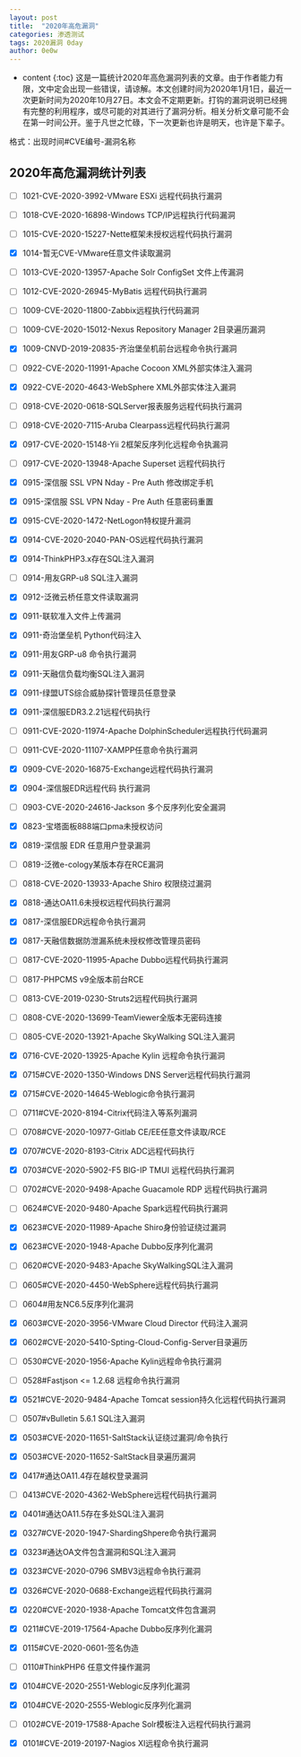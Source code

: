 ```yaml
---
layout: post
title:  "2020年高危漏洞"
categories: 渗透测试
tags: 2020漏洞 0day
author: 0e0w
---
```


* content
{:toc}
这是一篇统计2020年高危漏洞列表的文章。由于作者能力有限，文中定会出现一些错误，请谅解。本文创建时间为2020年1月1日，最近一次更新时间为2020年10月27日。本文会不定期更新。打钩的漏洞说明已经拥有完整的利用程序，或尽可能的对其进行了漏洞分析。相关分析文章可能不会在第一时间公开。鉴于凡世之忙碌，下一次更新也许是明天，也许是下辈子。

格式：出现时间#CVE编号-漏洞名称

## 2020年高危漏洞统计列表

- [ ] 1021-CVE-2020-3992-VMware ESXi 远程代码执行漏洞
- [ ] 1018-CVE-2020-16898-Windows TCP/IP远程执行代码漏洞
- [ ] 1015-CVE-2020-15227-Nette框架未授权远程代码执行漏洞
- [x] 1014-暂无CVE-VMware任意文件读取漏洞
- [ ] 1013-CVE-2020-13957-Apache Solr ConfigSet 文件上传漏洞
- [ ] 1012-CVE-2020-26945-MyBatis 远程代码执行漏洞
- [ ] 1009-CVE-2020-11800-Zabbix远程执行代码漏洞
- [ ] 1009-CVE-2020-15012-Nexus Repository Manager 2目录遍历漏洞
- [x] 1009-CNVD-2019-20835-齐治堡垒机前台远程命令执行漏洞
- [ ] 0922-CVE-2020-11991-Apache Cocoon XML外部实体注入漏洞
- [x] 0922-CVE-2020-4643-WebSphere XML外部实体注入漏洞
- [ ] 0918-CVE-2020-0618-SQLServer报表服务远程代码执行漏洞
- [ ] 0918-CVE-2020-7115-Aruba Clearpass远程代码执行漏洞
- [x] 0917-CVE-2020-15148-Yii 2框架反序列化远程命令执漏洞
- [ ] 0917-CVE-2020-13948-Apache Superset 远程代码执行
- [x] 0915-深信服 SSL VPN Nday - Pre Auth 修改绑定手机
- [x] 0915-深信服 SSL VPN Nday - Pre Auth 任意密码重置
- [x] 0915-CVE-2020-1472-NetLogon特权提升漏洞
- [x] 0914-CVE-2020-2040-PAN-OS远程代码执行漏洞
- [x] 0914-ThinkPHP3.x存在SQL注入漏洞
- [ ] 0914-用友GRP-u8 SQL注入漏洞
- [x] 0912-泛微云桥任意文件读取漏洞
- [x] 0911-联软准入文件上传漏洞
- [x] 0911-奇治堡垒机 Python代码注入	
- [x] 0911-用友GRP-u8 命令执行漏洞
- [x] 0911-天融信负载均衡SQL注入漏洞
- [x] 0911-绿盟UTS综合威胁探针管理员任意登录
- [x] 0911-深信服EDR3.2.21远程代码执行
- [ ] 0911-CVE-2020-11974-Apache DolphinScheduler远程执行代码漏洞
- [ ] 0911-CVE-2020-11107-XAMPP任意命令执行漏洞
- [x] 0909-CVE-2020-16875-Exchange远程代码执行漏洞
- [x] 0904-深信服EDR远程代码 执行漏洞
- [ ] 0903-CVE-2020-24616-Jackson 多个反序列化安全漏洞
- [x] 0823-宝塔面板888端口pma未授权访问
- [x] 0819-深信服 EDR 任意用户登录漏洞
- [ ] 0819-泛微e-cology某版本存在RCE漏洞
- [ ] 0818-CVE-2020-13933-Apache Shiro 权限绕过漏洞
- [x] 0818-通达OA11.6未授权远程代码执行漏洞
- [x] 0817-深信服EDR远程命令执行漏洞
- [x] 0817-天融信数据防泄漏系统未授权修改管理员密码
- [ ] 0817-CVE-2020-11995-Apache Dubbo远程代码执行漏洞
- [ ] 0817-PHPCMS v9全版本前台RCE
- [ ] 0813-CVE-2019-0230-Struts2远程代码执行漏洞
- [ ] 0808-CVE-2020-13699-TeamViewer全版本无密码连接
- [ ] 0805-CVE-2020-13921-Apache SkyWalking SQL注入漏洞
- [x] 0716-CVE-2020-13925-Apache Kylin 远程命令执行漏洞
- [x] 0715#CVE-2020-1350-Windows DNS Server远程代码执行漏洞
- [x] 0715#CVE-2020-14645-Weblogic命令执行漏洞
- [ ] 0711#CVE-2020-8194-Citrix代码注入等系列漏洞
- [ ] 0708#CVE-2020-10977-Gitlab CE/EE任意文件读取/RCE
- [x] 0707#CVE-2020-8193-Citrix ADC远程代码执行
- [x] 0703#CVE-2020-5902-F5 BIG-IP TMUI 远程代码执行漏洞
- [ ] 0702#CVE-2020-9498-Apache Guacamole RDP 远程代码执行漏洞
- [ ] 0624#CVE-2020-9480-Apache Spark远程代码执行漏洞
- [x] 0623#CVE-2020-11989-Apache Shiro身份验证绕过漏洞
- [x] 0623#CVE-2020-1948-Apache Dubbo反序列化漏洞
- [ ] 0620#CVE-2020-9483-Apache SkyWalkingSQL注入漏洞
- [ ] 0605#CVE-2020-4450-WebSphere远程代码执行漏洞
- [ ] 0604#用友NC6.5反序列化漏洞
- [x] 0603#CVE-2020-3956-VMware Cloud Director 代码注入漏洞
- [x] 0602#CVE-2020-5410-Spting-Cloud-Config-Server目录遍历
- [ ] 0530#CVE-2020-1956-Apache Kylin远程命令执行漏洞
- [ ] 0528#Fastjson <= 1.2.68 远程命令执行漏洞
- [x] 0521#CVE-2020-9484-Apache Tomcat session持久化远程代码执行漏洞
- [ ] 0507#vBulletin 5.6.1 SQL注入漏洞
- [x] 0503#CVE-2020-11651-SaltStack认证绕过漏洞/命令执行
- [x] 0503#CVE-2020-11652-SaltStack目录遍历漏洞
- [x] 0417#通达OA11.4存在越权登录漏洞
- [ ] 0413#CVE-2020-4362-WebSphere远程代码执行漏洞
- [x] 0401#通达OA11.5存在多处SQL注入漏洞
- [x] 0327#CVE-2020-1947-ShardingShpere命令执行漏洞
- [x] 0323#通达OA文件包含漏洞和SQL注入漏洞
- [x] 0323#CVE-2020-0796 SMBV3远程命令执行漏洞
- [x] 0326#CVE-2020-0688-Exchange远程代码执行漏洞
- [x] 0220#CVE-2020-1938-Apache Tomcat文件包含漏洞
- [x] 0211#CVE-2019-17564-Apache Dubbo反序列化漏洞
- [x] 0115#CVE-2020-0601-签名伪造
- [ ] 0110#ThinkPHP6 任意文件操作漏洞
- [x] 0104#CVE-2020-2551-Weblogic反序列化漏洞
- [x] 0104#CVE-2020-2555-Weblogic反序列化漏洞
- [ ] 0102#CVE-2019-17588-Apache Solr模板注入远程代码执行漏洞
- [x] 0101#CVE-2019-20197-Nagios XI远程命令执行漏洞


